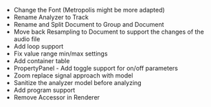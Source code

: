 - Change the Font (Metropolis might be more adapted)
- Rename Analyzer to Track
- Rename and Split Document to Group and Document
- Move back Resampling to Document to support the changes of the audio file
- Add loop support
- Fix value range min/max settings
- Add container table
- PropertyPanel - Add toggle support for on/off parameters
- Zoom replace signal approach with model
- Sanitize the analyzer model before analyzing
- Add program support
- Remove Accessor in Renderer
